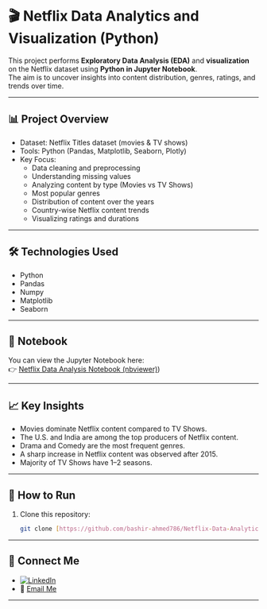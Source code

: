 # 🎬 Netflix Data Analytics and Visualization (Python)

This project performs **Exploratory Data Analysis (EDA)** and **visualization** on the Netflix dataset using **Python in Jupyter Notebook**.  
The aim is to uncover insights into content distribution, genres, ratings, and trends over time.

---

## 📊 Project Overview
- Dataset: Netflix Titles dataset (movies & TV shows)
- Tools: Python (Pandas, Matplotlib, Seaborn, Plotly)
- Key Focus:
  - Data cleaning and preprocessing
  - Understanding missing values
  - Analyzing content by type (Movies vs TV Shows)
  - Most popular genres
  - Distribution of content over the years
  - Country-wise Netflix content trends
  - Visualizing ratings and durations

---

## 🛠️ Technologies Used
- Python
- Pandas
- Numpy
- Matplotlib
- Seaborn

---

## 📎 Notebook
You can view the Jupyter Notebook here:  
👉 [Netflix Data Analysis Notebook (nbviewer)](https://nbviewer.org/github/bashir-ahmed786/Netflix_Data_Analytics_-_Visualization/blob/main/Netflix%20Data%20Analysis%20%26%20Visualization.ipynb))

---

## 📈 Key Insights
- Movies dominate Netflix content compared to TV Shows.
- The U.S. and India are among the top producers of Netflix content.
- Drama and Comedy are the most frequent genres.
- A sharp increase in Netflix content was observed after 2015.
- Majority of TV Shows have 1–2 seasons.

---

## 🚀 How to Run
1. Clone this repository:
   ```bash
   git clone [https://github.com/bashir-ahmed786/Netflix-Data-Analytics.git](https://github.com/bashir-ahmed786/Netflix_Data_Analytics_-_Visualization.git)


---

## 🔗 Connect Me

- [![LinkedIn](https://img.shields.io/badge/LinkedIn-Profile-blue?style=flat&logo=linkedin)]([https://www.linkedin.com/in/YOUR-LINKEDIN-USERNAME](https://www.linkedin.com/in/bashir-ahmed-718a742aa/))
- 📧 [Email Me](mailto:yourname@example.com)



---



